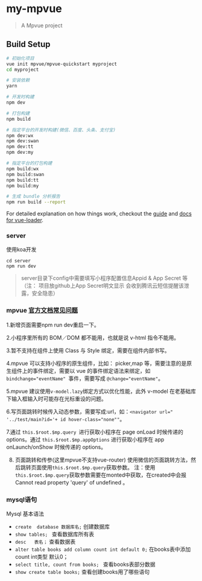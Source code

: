 # my-mpvue

> A Mpvue project

## Build Setup

``` bash
# 初始化项目
vue init mpvue/mpvue-quickstart myproject
cd myproject

# 安装依赖
yarn

# 开发时构建
npm dev

# 打包构建
npm build

# 指定平台的开发时构建(微信、百度、头条、支付宝)
npm dev:wx
npm dev:swan
npm dev:tt
npm dev:my

# 指定平台的打包构建
npm build:wx
npm build:swan
npm build:tt
npm build:my

# 生成 bundle 分析报告
npm run build --report
```

For detailed explanation on how things work, checkout the [guide](http://vuejs-templates.github.io/webpack/) and [docs for vue-loader](http://vuejs.github.io/vue-loader).


### server
使用koa开发  
```
cd server
npm run dev
```
> server目录下config中需要填写小程序配置信息Appid & App Secret 等（注： 项目放github上App Secret明文显示 会收到腾讯云短信提醒该泄露，安全隐患）

### mpvue  [官方文档常见问题](http://mpvue.com/mpvue/#_18)
1.新增页面需要npm run dev重启一下。

2.小程序里所有的 BOM／DOM 都不能用，也就是说 v-html 指令不能用。

3.暂不支持在组件上使用 Class 与 Style 绑定，需要在组件内部书写。

4.mpvue 可以支持小程序的原生组件，比如： picker,map 等，需要注意的是原生组件上的事件绑定，需要以 vue 的事件绑定语法来绑定，如 `bindchange="eventName" `事件，需要写成 `@change="eventName"`。

5.mpvue 建议使用` v-model.lazy `绑定方式以优化性能，此外 v-model 在老基础库下输入框输入时可能存在光标重设的问题。 

6.写页面跳转时候传入动态参数，需要写成:url，如：`<navigator url=" '../test/main?id='+ id hover-class="none""`。

7.通过 `this.$root.$mp.query `进行获取小程序在 page onLoad 时候传递的 options。通过 `this.$root.$mp.appOptions` 进行获取小程序在 app onLaunch/onShow 时候传递的 options。

8. 页面跳转和传参(这里mpvue不支持vue-router)  使用微信的页面跳转方法，然后跳转页面使用`this.$root.$mp.query`获取参数。    注：使用`this.$root.$mp.query`获取参数需要在monted中获取，在created中会报Cannot read property 'query' of undefined 。


### mysql语句

Mysql 基本语法

* `create  database 数据库名;`    创建数据库
* `show tables; `                查看数据库所有表
* `desc   表名；`           查看数据表
* `alter table books add column count int default 0;`    在books表中添加count  int类型 默认0；
* `select title, count from books; `   查看books表部分数据
* `show create table books;`     查看创建books用了哪些语句
